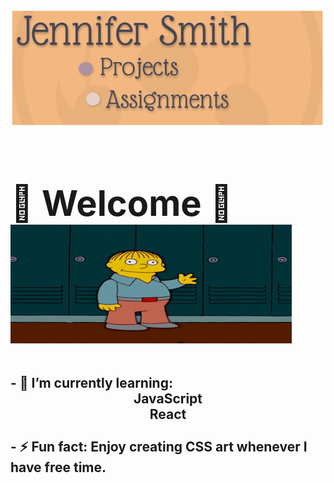 # <img width="920" height="190" src='images/banner.png'/> <div align="left"><h1>🦋 Welcome 🦋<br> <div align="left"> <img src="images/hello.gif" width="450px" height="190px"></div> </h1></div>

<div align="left">

## - 🌱 **I’m currently learning:**<br><div align="center">**JavaScript** <br> **React** </div> <br> - ⚡ **Fun fact:** **Enjoy creating CSS art whenever I have free time.**

</div>

<!--
**JenniferSmith007/JenniferSmith007** is a ✨ _special_ ✨ repository because its `README.md` (this file) appears on your GitHub profile.

Here are some ideas to get you started:

- 🔭 I’m currently working on ...
- 🌱 I’m currently learning ...
- 👯 I’m looking to collaborate on ...
- 🤔 I’m looking for help with ...
- 💬 Ask me about ...
- 📫 How to reach me: ...
- 😄 Pronouns: ...
- ⚡ Fun fact: ...
-->
